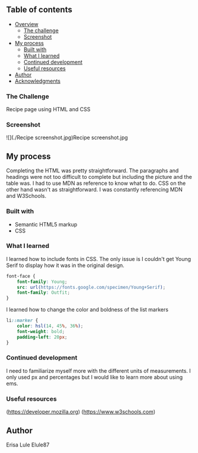 ## Table of contents

- [Overview](#overview)
  - [The challenge](#the-challenge)
  - [Screenshot](#screenshot)
- [My process](#my-process)
  - [Built with](#built-with)
  - [What I learned](#what-i-learned)
  - [Continued development](#continued-development)
  - [Useful resources](#useful-resources)
- [Author](#author)
- [Acknowledgments](#acknowledgments)

### The Challenge
Recipe page using HTML and CSS

### Screenshot
![](./Recipe screenshot.jpg)Recipe screenshot.jpg
## My process
Completing the HTML was pretty straightforward. The paragraphs and headings were not too difficult to complete but including the picture and the table was. I had to use MDN as reference to know what to do. CSS on the other hand wasn't as straightforward. I was constantly referencing MDN and W3Schools.
### Built with

- Semantic HTML5 markup
- CSS 
### What I learned
I learned how to include fonts in CSS. The only issue is I couldn't get Young Serif to display how it was in the original design.

```css
font-face {
    font-family: Young;
    src: url(https://fonts.google.com/specimen/Young+Serif);
    font-family: Outfit;
}
```
I learned how to change the color and boldness of the list markers

```css
li::marker {
    color: hsl(14, 45%, 36%);
    font-weight: bold;
    padding-left: 20px;
}
```
### Continued development
I need to familiarize myself more with the different units of measurements. I only used px and percentages but I would like to learn more about using ems.
### Useful resources
(https://developer.mozilla.org)
(https://www.w3schools.com)
## Author

Erisa Lule
Elule87
